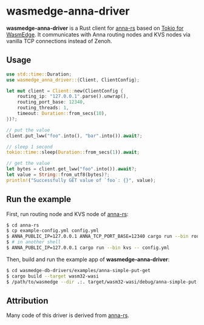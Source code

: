 # wasmedge-anna-driver

**wasmedge-anna-driver** is a Rust client for [anna-rs] based on [Tokio for WasmEdge](https://github.com/WasmEdge/tokio/tree/wasmedge). It communicates with Anna routing nodes and KVS nodes via vanilla TCP connections instead of Zenoh.

[anna-rs]: https://github.com/essa-project/anna-rs

## Usage

```rust
use std::time::Duration;
use wasmedge_anna_driver::{Client, ClientConfig};

let mut client = Client::new(ClientConfig {
    routing_ip: "127.0.0.1".parse().unwrap(),
    routing_port_base: 12340,
    routing_threads: 1,
    timeout: Duration::from_secs(10),
})?;

// put the value
client.put_lww("foo".into(), "bar".into()).await?;

// sleep 1 second
tokio::time::sleep(Duration::from_secs(1)).await;

// get the value
let bytes = client.get_lww("foo".into()).await?;
let value = String::from_utf8(bytes)?;
println!("Successfully GET value of `foo`: {}", value);
```

## Run the example

First, run routing node and KVS node of [anna-rs]:

```sh
$ cd anna-rs
$ cp example-config.yml config.yml
$ ANNA_PUBLIC_IP=127.0.0.1 ANNA_TCP_PORT_BASE=12340 cargo run --bin routing -- config.yml
$ # in another shell
$ ANNA_PUBLIC_IP=127.0.0.1 cargo run --bin kvs -- config.yml
```

Then, build and run the example app of **wasmedge-anna-driver**:

```sh
$ cd wasmedge-db-drivers/examples/anna-simple-put-get
$ cargo build --target wasm32-wasi
$ /path/to/wasmedge --dir .:. target/wasm32-wasi/debug/anna-simple-put-get.wasm
```

## Attribution

Many code of this driver is derived from [anna-rs].
